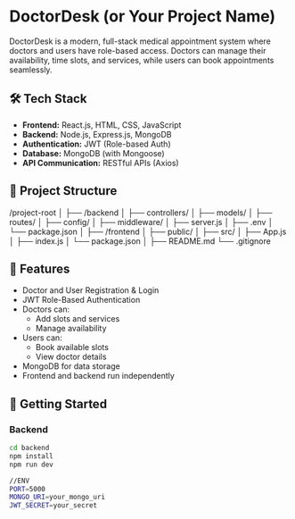 # DoctorDesk (or Your Project Name)

DoctorDesk is a modern, full-stack medical appointment system where doctors and users have role-based access. Doctors can manage their availability, time slots, and services, while users can book appointments seamlessly.

## 🛠 Tech Stack

- **Frontend:** React.js, HTML, CSS, JavaScript
- **Backend:** Node.js, Express.js, MongoDB
- **Authentication:** JWT (Role-based Auth)
- **Database:** MongoDB (with Mongoose)
- **API Communication:** RESTful APIs (Axios)

## 📁 Project Structure

/project-root
│
├── /backend
│ ├── controllers/
│ ├── models/
│ ├── routes/
│ ├── config/
│ ├── middleware/
│ ├── server.js
│ ├── .env
│ └── package.json
│
├── /frontend
│ ├── public/
│ ├── src/
│ ├── App.js
│ ├── index.js
│ └── package.json
│
├── README.md
└── .gitignore



## 🔐 Features

- Doctor and User Registration & Login
- JWT Role-Based Authentication
- Doctors can:
  - Add slots and services
  - Manage availability
- Users can:
  - Book available slots
  - View doctor details
- MongoDB for data storage
- Frontend and backend run independently

## 🚀 Getting Started

### Backend

```bash
cd backend
npm install
npm run dev

//ENV
PORT=5000
MONGO_URI=your_mongo_uri
JWT_SECRET=your_secret
